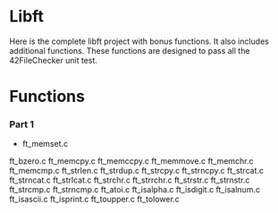 # Libft
Here is the complete libft project with bonus functions. It also includes additional functions. These functions are designed to pass all the 42FileChecker unit test.

# Functions
### Part 1
* ft_memset.c

ft_bzero.c
ft_memcpy.c
ft_memccpy.c
ft_memmove.c
ft_memchr.c
ft_memcmp.c
ft_strlen.c
ft_strdup.c
ft_strcpy.c
ft_strncpy.c
ft_strcat.c
ft_strncat.c
ft_strlcat.c
ft_strchr.c
ft_strrchr.c
ft_strstr.c
ft_strnstr.c
ft_strcmp.c
ft_strncmp.c
ft_atoi.c
ft_isalpha.c
ft_isdigit.c
ft_isalnum.c
ft_isascii.c
ft_isprint.c
ft_toupper.c
ft_tolower.c

